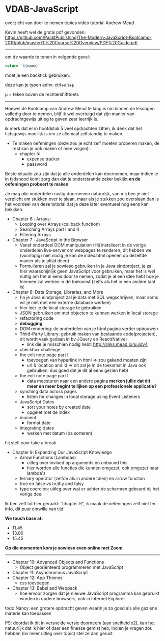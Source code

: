 # VDAB-JavaScript
overzicht van door te nemen topics video tutorial Andrew Mead


Kevin heeft wel de gratis pdf gevonden:
https://github.com/PacktPublishing/The-Modern-JavaScript-Bootcamp-2019/blob/master/1.%20Course%20Overview/PDF%20Guide.pdf 

---
om de waarde te tonen in volgende geval:
```javascript    
return `${name}`
```
moet je een backtick gebruiken: `

deze kan je typen adhv: ctrl+alt+µ

µ = teken boven de rechtershifttoets

---

Hoewel de Bootcamp van Andrew Mead te lang is om binnen de lesdagen volledig door te nemen, 
blijf ik wel overtuigd dat zijn manier van opdrachtgewijs  uitleg te geven zeer leerrijk is.

ik merk dat er in hoofdstuk 5 veel opdrachten zitten, 
ik denk dat het tijdsgewijs moeilijk is om ze allemaal zelfstandig te maken.

-	Te maken oefeningen (deze zou je echt zelf moeten proberen maken, de rest kan je ook maken of mee volgen):
    -	chapter 5: 
        -	expense tracker 
        -	password

Beste situatie zou zijn dat je alle onderdelen kan doornemen, 
maar indien je in tijdsnood komt zorg dan dat je onderstaande zeker bekijkt **en de oefeningen probeert te maken**:

Je mag *alle* onderdelen rustig doornemen natuurlijk, van mij ben je niet verplicht om stukken over te slaan, 
maar als je stukken zou overslaan dan is het voordeel van deze tutorial dat je deze later eventueel nog eens kan bekijken.

-	Chapter 6 : Arrays: 
    -	Looping over Arrays (callback function)
    -	Searching Arrays part I and II
    -	Filtering Arrays
-	Chapter 7 : JavaScript in the Browser
    -	Vanaf onderdeel DOM manipulation (Hij installeert in de vorige onderdelen live-server om webpages te renderen, 
    dit hebben we (voorlopig) niet nodig je kan de index.html openen op dezelfde manier als je altijd deed)
    - Formulieren zal je sowieso gebruiken in je Java eindproject, 
    je zal hier waarschijnlijk geen JavaScript voor gebruiken, maar het is wel nuttig om het al eens door te nemen, 
    zodat je al een idee hebt hoe je hiermee zal werken in de toekomst (zelfs als het in een andere taal is)
-   Chapter 8: Data Storage, Libraries, and More
    - (In je Java eindproject zal je data met SQL wegschrijven, maar soms wil je niet met een externe database werken)
    - hier leer je de local storage te gebruiken
    - JSON gebruiken om met objecten te kunnen werken in local storage 
    - refactoring code
    - **debugging**
    - DOM rendering: de onderdelen van je html pagina verder opbouwen 
    - Third-Party Library: gebruik maken van bestaande code(projecten), dit wordt vaak gedaan in bv JQuery en React(Native)
        - link die je misschien nodig hebt: http://links.mead.io/uuidv4
    - checkbox challenge
    - the edit note page part I 
        - toevoegen van hyperlink in html => zou gekend moeten zijn
        - url & location and id => dit zal je in de toekomst in Java ook gebruiken, dus goed dat je dit al eens gezien hebt
    - the edit note page part II    
        - data meesturen naar een andere pagina
    **merken jullie dat dit meer en meer begint te lijken op een professionele applicatie?**    
    - synching data across pages
        - listen for changes in local storage using Event Listeners
    - JavaScript Dates
        - sort your notes by created date
        - opgelet met de index
    - moment
        - format date
    - integrating dates
        - werken met datum (oa sorteren)    

hij stelt voor take a break

-   Chapter 9: Expanding Our JavaScript Knowledge
     - Arrow Functions (Lambdas) 
        - uitleg over invloed op arguments en unbound this
        - hier worden alle functies die kunnen omgezet, ook omgezet naar lambda's
     - ternary operator (zelfde als in andere talen)   en arrow function
     - true en false vs truthy and falsy   
     - type coercion: uitleg over wat er achter de schermen gebeurd bij het vorige deel
        
Ik ben zelf tot hier geraakt: “chapter 9”,  ik maak de oefeningen zelf niet ter info, dit puur omwille van tijd



**We touch base at:**
- 11.45
- 13.00
- 15.45

**Op die momenten kom je sowieso even online met Zoom**


---

-   Chapter 10: Advanced Objects and Functions
    - Object georiënteerd programmeren met JavaScript
-   Chapter 11: Asynchronous JavaScript
-   Chapter 12: App Themes
    - css toevoegen 
-   Chapter 13: Babel and Webpack
    - hoe ervoor zorgen dat je nieuwe JavaScript programma kan gebruikt worden in oudere browsers, ook in Internet Explorer

todo Nancy: een grotere opdracht geven waarin je zo goed als alle geziene materie kan toepassen

PS: doordat ik dit in versnelde versie doorneem (aan snelheid x2), 
kan het natuurlijk dat ik hier of daar een finesse gemist heb, 
indien je vragen zou hebben (bv meer uitleg over topic) stel ze dan gerust
